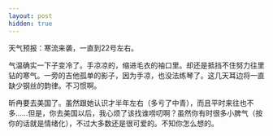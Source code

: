 ```yaml
---
layout: post
hidden: true
---
```

天气预报：寒流来袭，一直到22号左右。

气温确实一下子变冷了。手凉凉的，缩进毛衣的袖口里。却还是抵挡不住努力往里钻的寒气。一旁的吉他孤单的影子，因为手凉，也没法练琴了。这几天耳边将一直缺少钢丝的韵律。不习惯啊。

昕冉要去美国了。虽然跟她认识才半年左右（多亏了中青），而且平时来往也不多……但是，你去美国以后，我心烦了该找谁唠叨啊？虽然你有时很多小脾气（按你的话就是情绪化），不过大多数还是很可爱的。不知你怎么想的。